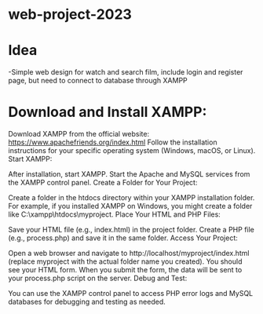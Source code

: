 # web-project-2023

# Idea
-Simple web design for watch and search film, include login and register page, but need to connect to database through XAMPP

# Download and Install XAMPP:

Download XAMPP from the official website: https://www.apachefriends.org/index.html
Follow the installation instructions for your specific operating system (Windows, macOS, or Linux).
Start XAMPP:

After installation, start XAMPP.
Start the Apache and MySQL services from the XAMPP control panel.
Create a Folder for Your Project:

Create a folder in the htdocs directory within your XAMPP installation folder. For example, if you installed XAMPP on Windows, you might create a folder like C:\xampp\htdocs\myproject.
Place Your HTML and PHP Files:

Save your HTML file (e.g., index.html) in the project folder.
Create a PHP file (e.g., process.php) and save it in the same folder.
Access Your Project:

Open a web browser and navigate to http://localhost/myproject/index.html (replace myproject with the actual folder name you created). You should see your HTML form.
When you submit the form, the data will be sent to your process.php script on the server.
Debug and Test:

You can use the XAMPP control panel to access PHP error logs and MySQL databases for debugging and testing as needed.